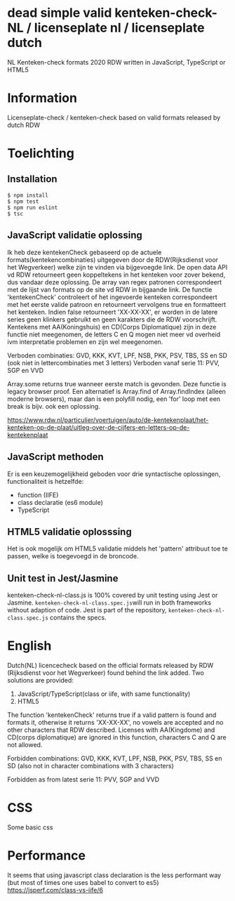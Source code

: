 # dead simple valid kenteken-check-NL / licenseplate nl / licenseplate dutch
NL Kenteken-check formats 2020 RDW written in JavaScript, TypeScript or HTML5

# Information

Licenseplate-check / kenteken-check based on valid formats released by dutch RDW

# Toelichting

## Installation 

```shell
$ npm install
$ npm test
$ npm run eslint
$ tsc 
```


## JavaScript validatie oplossing

Ik heb deze kentekenCheck gebaseerd op de actuele formats(kentekencombinaties) uitgegeven door de RDW(Rijksdienst voor het Wegverkeer) welke zijn te vinden via bijgevoegde link. De open data API vd RDW 
retourneert geen koppeltekens in het kenteken voor zover bekend, dus vandaar deze oplossing.
De array van regex patronen correspondeert met de lijst van formats op de site vd RDW in bijgaande link.
De functie 'kentekenCheck' controleert of het ingevoerde kenteken correspondeert met het eerste valide patroon en retourneert vervolgens true en formatteert het kenteken. Indien false retourneert 'XX-XX-XX', er worden in de latere series geen klinkers gebruikt en geen karakters die de RDW voorschrijft. Kentekens met AA(Koningshuis) en CD(Corps Diplomatique) zijn in deze functie niet meegenomen, de letters C en Q mogen niet meer vd overheid ivm interpretatie problemen en zijn wel meegenomen.

Verboden combinaties: GVD, KKK, KVT, LPF, NSB, PKK, PSV, TBS, SS en SD (ook niet in lettercombinaties met 3 letters)
Verboden vanaf serie 11: PVV, SGP en VVD 

Array.some returns true wanneer eerste match is gevonden. Deze functie is legacy browser proof.
Een alternatief is Array.find of Array.findIndex (alleen moderne browsers), maar dan is een polyfill nodig, een 'for' loop met een break is bijv. ook een oplossing. 

https://www.rdw.nl/particulier/voertuigen/auto/de-kentekenplaat/het-kenteken-op-de-plaat/uitleg-over-de-cijfers-en-letters-op-de-kentekenplaat

## JavaScript methoden

Er is een keuzemogelijkheid geboden voor drie syntactische oplossingen, functionaliteit is hetzelfde:
- function (IIFE) 
- class declaratie (es6 module)
- TypeScript
 

## HTML5 validatie oplosssing

Het is ook mogelijk om HTML5 validatie middels het 'pattern' attribuut toe te passen, welke is toegevoegd in de broncode.

## Unit test in Jest/Jasmine

kenteken-check-nl-class.js is 100% covered by unit testing using Jest or Jasmine. 
`kenteken-check-nl-class.spec.js`will run in both frameworks without adaption of code.
Jest is part of the repository, `kenteken-check-nl-class.spec.js` contains the specs.

# English

Dutch(NL) licencecheck based on the official formats released by RDW (Rijksdienst voor het Wegverkeer) found behind the link added.
Two solutions are provided:

1. JavaScript/TypeScript(class or iife, with same functionality)
2. HTML5

The function 'kentekenCheck' returns true if a valid pattern is found and formats it, otherwise it returns 'XX-XX-XX', no vowels are accepted and no other characters that RDW described. Licenses with AA(Kingdome) and CD(corps diplomatique) are ignored in this function, characters C and Q are not allowed.

Forbidden combinations: GVD, KKK, KVT, LPF, NSB, PKK, PSV, TBS, SS en SD (also not in character combinations with 3 characters)

Forbidden as from latest serie 11: PVV, SGP and VVD 

# CSS

Some basic css

# Performance
It seems that using javascript class declaration is the less performant way (but most of times one uses babel to convert to es5)
https://jsperf.com/class-vs-iife/6
